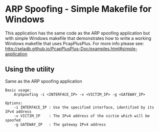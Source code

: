 ARP Spoofing - Simple Makefile for Windows
==========================================

This application has the same code as the ARP spoofing application but with simple Windows makefile that demonstrates how 
to write a working Windows makefile that uses PcapPlusPlus. For more info please see:  
http://seladb.github.io/PcapPlusPlus-Doc/examples.html#simple-application

Using the utility
-----------------
Same as the ARP spoofing application

	Basic usage:
		ArpSpoofing -i <INTERFACE_IP> -v <VICTIM_IP> -g <GATEWAY_IP>

	Options:
		-i INTERFACE_IP : Use the specified interface, identified by its IPv4 address
		-v VICTIM_IP    : The IPv4 address of the victim which will be spoofed
		-g GATEWAY_IP   : The gateway IPv4 address